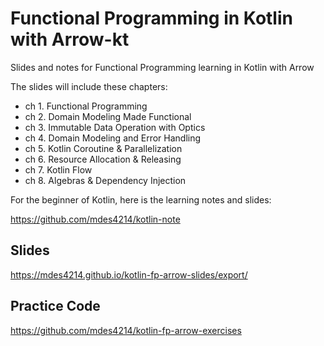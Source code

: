# Functional Programming in Kotlin with Arrow-kt

Slides and notes for Functional Programming learning in Kotlin with Arrow

The slides will include these chapters:
- ch 1. Functional Programming
- ch 2. Domain Modeling Made Functional
- ch 3. Immutable Data Operation with Optics
- ch 4. Domain Modeling and Error Handling
- ch 5. Kotlin Coroutine & Parallelization
- ch 6. Resource Allocation & Releasing
- ch 7. Kotlin Flow
- ch 8. Algebras & Dependency Injection

For the beginner of Kotlin, here is the learning notes and slides:

https://github.com/mdes4214/kotlin-note

## Slides

https://mdes4214.github.io/kotlin-fp-arrow-slides/export/

## Practice Code

https://github.com/mdes4214/kotlin-fp-arrow-exercises
